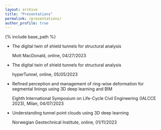 ```yaml
---
layout: archive
title: "Presentations"
permalink: /presentations/
author_profile: true
---
```


{% include base_path %}


* The digital twin of shield tunnels for structural analysis

  Mott MacDonald, online, 04/27/2023

* The digital twin of shield tunnels for structural analysis

  hyperTunnel, online, 05/05/2023

* Refined perception and management of ring-wise deformation for segmental linings using 3D deep learning and BIM

  Eighth International Symposium on Life-Cycle Civil Engineering (IALCCE 2023), Milan, 04/07/2023

* Understanding tunnel point clouds using 3D deep learning

  Norwegian Geotechnical Institute, online, 01/11/2023
